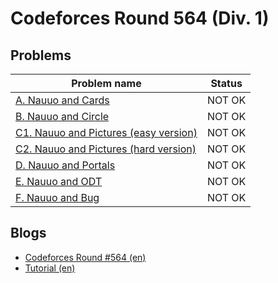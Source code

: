 # Codeforces Round 564 (Div. 1)

## Problems

|Problem name|Status|
|------------|---------|
| [A. Nauuo and Cards](problems/A._Nauuo_and_Cards.md)|NOT OK|
| [B. Nauuo and Circle](problems/B._Nauuo_and_Circle.md)|NOT OK|
| [C1. Nauuo and Pictures (easy version)](problems/C1._Nauuo_and_Pictures_(easy_version).md)|NOT OK|
| [C2. Nauuo and Pictures (hard version)](problems/C2._Nauuo_and_Pictures_(hard_version).md)|NOT OK|
| [D. Nauuo and Portals](problems/D._Nauuo_and_Portals.md)|NOT OK|
| [E. Nauuo and ODT](problems/E._Nauuo_and_ODT.md)|NOT OK|
| [F. Nauuo and Bug](problems/F._Nauuo_and_Bug.md)|NOT OK|
## Blogs

- [Codeforces Round #564 (en)](blogs/Codeforces_Round_564_(en).md)
- [Tutorial (en)](blogs/Tutorial_(en).md)
